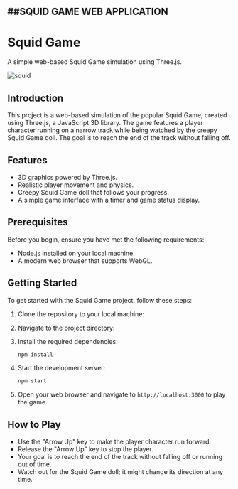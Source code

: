 ##SQUID GAME WEB APPLICATION
---
# Squid Game
A simple web-based Squid Game simulation using Three.js.

![squid](https://github.com/JoseSagwe/squid-game/assets/110198843/1e6442ac-80ac-4f64-8504-ea5fd79e23e3)
## Introduction
This project is a web-based simulation of the popular Squid Game, created using Three.js, a JavaScript 3D library. The game features a player character running on a narrow track while being watched by the creepy Squid Game doll. The goal is to reach the end of the track without falling off.
## Features
- 3D graphics powered by Three.js.
- Realistic player movement and physics.
- Creepy Squid Game doll that follows your progress.
- A simple game interface with a timer and game status display.

## Prerequisites

Before you begin, ensure you have met the following requirements:

- Node.js installed on your local machine.
- A modern web browser that supports WebGL.

## Getting Started
To get started with the Squid Game project, follow these steps:

1. Clone the repository to your local machine:

2. Navigate to the project directory:

3. Install the required dependencies:

   ```bash
   npm install
   ```
4. Start the development server:
   ```bash
   npm start
   ```
5. Open your web browser and navigate to `http://localhost:3000` to play the game.

## How to Play

- Use the "Arrow Up" key to make the player character run forward.
- Release the "Arrow Up" key to stop the player.
- Your goal is to reach the end of the track without falling off or running out of time.
- Watch out for the Squid Game doll; it might change its direction at any time.
